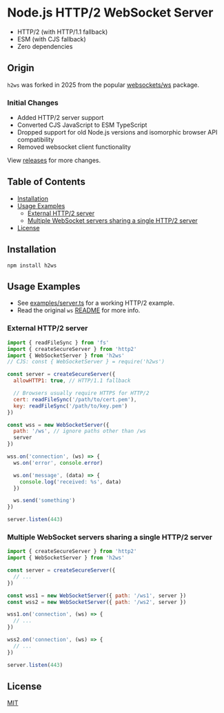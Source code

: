 # Node.js HTTP/2 WebSocket Server

- HTTP/2 (with HTTP/1.1 fallback)
- ESM (with CJS fallback)
- Zero dependencies

## Origin

`h2ws` was forked in 2025 from the popular [websockets/ws](https://github.com/websockets/ws) package.

### Initial Changes

- Added HTTP/2 server support
- Converted CJS JavaScript to ESM TypeScript
- Dropped support for old Node.js versions and isomorphic browser API compatibility
- Removed websocket client functionality

View [releases](https://github.com/william-kerr/h2ws/releases) for more changes.

## Table of Contents

- [Installation](#installation)
- [Usage Examples](#usage-examples)
  - [External HTTP/2 server](#external-http2-server)
  - [Multiple WebSocket servers sharing a single HTTP/2 server](#multiple-websocket-servers-sharing-a-single-http2-server)
- [License](#license)

## Installation

```
npm install h2ws
```

## Usage Examples

- See [examples/server.ts](examples/server.ts) for a working HTTP/2 example.
- Read the original `ws` [README](https://www.npmjs.com/package/ws) for more info.

### External HTTP/2 server

```js
import { readFileSync } from 'fs'
import { createSecureServer } from 'http2'
import { WebSocketServer } from 'h2ws'
// CJS: const { WebSocketServer } = require('h2ws')

const server = createSecureServer({
  allowHTTP1: true, // HTTP/1.1 fallback

  // Browsers usually require HTTPS for HTTP/2
  cert: readFileSync('/path/to/cert.pem'),
  key: readFileSync('/path/to/key.pem')
})

const wss = new WebSocketServer({
  path: '/ws', // ignore paths other than /ws
  server
})

wss.on('connection', (ws) => {
  ws.on('error', console.error)

  ws.on('message', (data) => {
    console.log('received: %s', data)
  })

  ws.send('something')
})

server.listen(443)
```

### Multiple WebSocket servers sharing a single HTTP/2 server

```js
import { createSecureServer } from 'http2'
import { WebSocketServer } from 'h2ws'

const server = createSecureServer({
  // ...
})

const wss1 = new WebSocketServer({ path: '/ws1', server })
const wss2 = new WebSocketServer({ path: '/ws2', server })

wss1.on('connection', (ws) => {
  // ...
})

wss2.on('connection', (ws) => {
  // ...
})

server.listen(443)
```

## License

[MIT](LICENSE)

